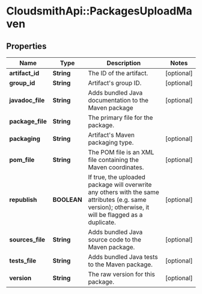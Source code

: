 # CloudsmithApi::PackagesUploadMaven

## Properties
Name | Type | Description | Notes
------------ | ------------- | ------------- | -------------
**artifact_id** | **String** | The ID of the artifact. | [optional] 
**group_id** | **String** | Artifact&#39;s group ID. | [optional] 
**javadoc_file** | **String** | Adds bundled Java documentation to the Maven package | [optional] 
**package_file** | **String** | The primary file for the package. | 
**packaging** | **String** | Artifact&#39;s Maven packaging type. | [optional] 
**pom_file** | **String** | The POM file is an XML file containing the Maven coordinates. | [optional] 
**republish** | **BOOLEAN** | If true, the uploaded package will overwrite any others with the same attributes (e.g. same version); otherwise, it will be flagged as a duplicate. | [optional] 
**sources_file** | **String** | Adds bundled Java source code to the Maven package. | [optional] 
**tests_file** | **String** | Adds bundled Java tests to the Maven package. | [optional] 
**version** | **String** | The raw version for this package. | [optional] 


